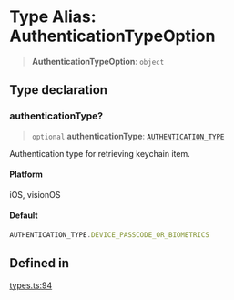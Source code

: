 # Type Alias: AuthenticationTypeOption

> **AuthenticationTypeOption**: `object`

## Type declaration

### authenticationType?

> `optional` **authenticationType**: [`AUTHENTICATION_TYPE`](../enumerations/AUTHENTICATION_TYPE.md)

Authentication type for retrieving keychain item.

#### Platform

iOS, visionOS

#### Default

```ts
AUTHENTICATION_TYPE.DEVICE_PASSCODE_OR_BIOMETRICS
```

## Defined in

[types.ts:94](https://github.com/quangsuong/nts-react-native-keychain/blob/7eaf30e4858d9a03afd4c8e017b83a96fbc4e982/src/types.ts#L94)
